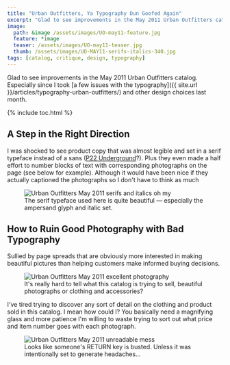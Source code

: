 ```yaml
---
title: "Urban Outfitters, Ya Typography Dun Goofed Again"
excerpt: "Glad to see improvements in the May 2011 Urban Outfitters catalog. Especially since I took a few issues with their typography last month."
image: 
  path: &image /assets/images/UO-may11-feature.jpg
  feature: *image
  teaser: /assets/images/UO-may11-teaser.jpg
  thumb: /assets/images/UO-MAY11-serifs-italics-340.jpg
tags: [catalog, critique, design, typography]
---
```


Glad to see improvements in the May 2011 Urban Outfitters catalog. Especially since I took [a few issues with the typography]({{ site.url }}/articles/typography-urban-outfitters/) and other design choices last month.

{% include toc.html %}

## A Step in the Right Direction

I was shocked to see product copy that was almost legible and set in a serif typeface instead of a sans ([P22 Underground](http://www.p22.com/products/underground.html)?). Plus they even made a half effort to number blocks of text with corresponding photographs on the page (see below for example). Although it would have been nice if they actually captioned the photographs so I don't have to think as much

<figure>
	<img src="{{ site.url }}/assets/images/UO-MAY11-serifs-italics.jpg" alt="Urban Outfitters May 2011 serifs and italics oh my" />
	<figcaption>The serif typeface used here is quite beautiful &#8212; especially the ampersand glyph and italic set.</figcaption>
</figure>

## How to Ruin Good Photography with Bad Typography

Sullied by page spreads that are obviously more interested in making beautiful pictures than helping customers make informed buying decisions.

<figure>
	<img src="{{ site.url }}/assets/images/UO-MAY11-photography.jpg" alt="Urban Outfitters May 2011 excellent photography" />
	<figcaption>It's really hard to tell what this catalog is trying to sell, beautiful photographs or clothing and accessories?</figcaption>
</figure>

I've tired trying to discover any sort of detail on the clothing and product sold in this catalog. I mean how could I? You basically need a magnifying glass and more patience I'm willing to waste trying to sort out what price and item number goes with each photograph.

<figure>
	<img src="{{ site.url }}/assets/images/UO-MAY11-unreadable-mess.jpg" alt="Urban Outfitters May 2011 unreadable mess" />
	<figcaption>Looks like someone's RETURN key is busted. Unless it was intentionally set to generate headaches&#8230;</figcaption>
</figure>

